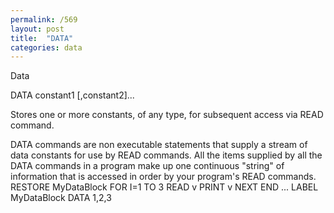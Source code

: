 ```yaml
---
permalink: /569
layout: post
title:  "DATA"
categories: data
---
```

Data

DATA constant1 [,constant2]...

Stores one or more constants, of any type, for subsequent access via READ command.


DATA commands are non executable statements that supply a stream of data constants for use by READ commands. All the items supplied by all the DATA commands in a program make up one continuous "string" of information that is accessed in order by your program's READ commands.
RESTORE MyDataBlock
FOR I=1 TO 3
    READ v
    PRINT v
NEXT
END
...
LABEL MyDataBlock
DATA 1,2,3

